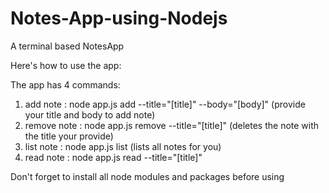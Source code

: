 # Notes-App-using-Nodejs
A terminal based NotesApp

Here's how to use the app:

The app has 4 commands:
1. add note : node app.js add  --title="[title]" --body="[body]" (provide your title and body to add note)
2. remove note : node app.js remove --title="[title]" (deletes the note with the title your provide)
3. list note : node app.js list (lists all notes for you)
4. read note : node app.js read --title="[title]"

Don't forget to install all node modules and packages before using
